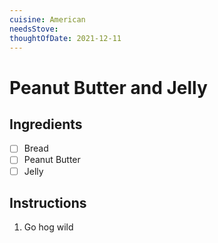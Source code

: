 ```yaml
---
cuisine: American
needsStove: 
thoughtOfDate: 2021-12-11
---
```

# Peanut Butter and Jelly
## Ingredients
- [ ] Bread
- [ ] Peanut Butter
- [ ] Jelly

## Instructions
1. Go hog wild